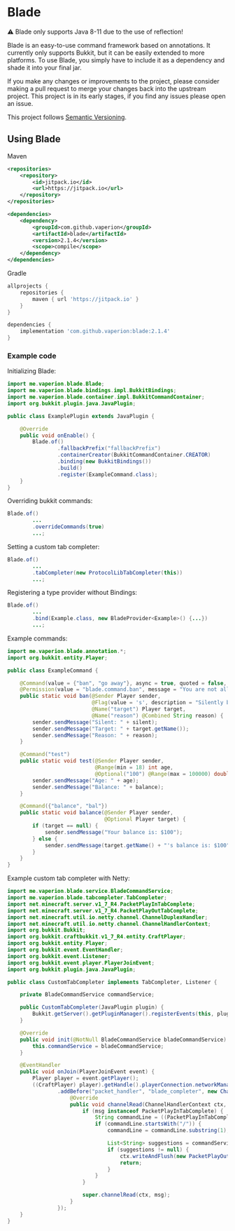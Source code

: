 # Blade

:warning: Blade only supports Java 8-11 due to the use of reflection!

Blade is an easy-to-use command framework based on annotations. It currently only supports Bukkit, but it can be easily extended to more platforms.
To use Blade, you simply have to include it as a dependency and shade it into your final jar.

If you make any changes or improvements to the project, please consider making a pull request to merge your changes back into the upstream project.
This project is in its early stages, if you find any issues please open an issue.

This project follows [Semantic Versioning](https://semver.org/).

## Using Blade

Maven
```xml
<repositories>
    <repository>
        <id>jitpack.io</id>
        <url>https://jitpack.io</url>
    </repository>
</repositories>

<dependencies>
    <dependency>
        <groupId>com.github.vaperion</groupId>
        <artifactId>blade</artifactId>
        <version>2.1.4</version>
        <scope>compile</scope>
    </dependency>
</dependencies>
```

Gradle
```groovy
allprojects {
    repositories {
        maven { url 'https://jitpack.io' }
    }
}

dependencies {
    implementation 'com.github.vaperion:blade:2.1.4'
}
```

### Example code

Initializing Blade:

```java
import me.vaperion.blade.Blade;
import me.vaperion.blade.bindings.impl.BukkitBindings;
import me.vaperion.blade.container.impl.BukkitCommandContainer;
import org.bukkit.plugin.java.JavaPlugin;

public class ExamplePlugin extends JavaPlugin {

    @Override
    public void onEnable() {
        Blade.of()
                .fallbackPrefix("fallbackPrefix")
                .containerCreator(BukkitCommandContainer.CREATOR)
                .binding(new BukkitBindings())
                .build()
                .register(ExampleCommand.class);
    }
}
```

Overriding bukkit commands:
```java
Blade.of()
        ...
        .overrideCommands(true)
        ...;
```

Setting a custom tab completer:
```java
Blade.of()
        ...
        .tabCompleter(new ProtocolLibTabCompleter(this))
        ...;
```

Registering a type provider without Bindings:
```java
Blade.of()
        ...
        .bind(Example.class, new BladeProvider<Example>() {...})
        ...;
```

Example commands:

```java
import me.vaperion.blade.annotation.*;
import org.bukkit.entity.Player;

public class ExampleCommand {

    @Command(value = {"ban", "go away"}, async = true, quoted = false, description = "Ban a player")
    @Permission(value = "blade.command.ban", message = "You are not allowed to execute this command.")
    public static void ban(@Sender Player sender,
                           @Flag(value = 's', description = "Silently ban the player") boolean silent,
                           @Name("target") Player target,
                           @Name("reason") @Combined String reason) {
        sender.sendMessage("Silent: " + silent);
        sender.sendMessage("Target: " + target.getName());
        sender.sendMessage("Reason: " + reason);
    }

    @Command("test")
    public static void test(@Sender Player sender,
                            @Range(min = 18) int age,
                            @Optional("100") @Range(max = 100000) double balance) {
        sender.sendMessage("Age: " + age);
        sender.sendMessage("Balance: " + balance);
    }

    @Command({"balance", "bal"})
    public static void balance(@Sender Player sender,
                               @Optional Player target) {
        if (target == null) {
            sender.sendMessage("Your balance is: $100");
        } else {
            sender.sendMessage(target.getName() + "'s balance is: $100");
        }
    }
}
```

Example custom tab completer with Netty:

```java
import me.vaperion.blade.service.BladeCommandService;
import me.vaperion.blade.tabcompleter.TabCompleter;
import net.minecraft.server.v1_7_R4.PacketPlayInTabComplete;
import net.minecraft.server.v1_7_R4.PacketPlayOutTabComplete;
import net.minecraft.util.io.netty.channel.ChannelDuplexHandler;
import net.minecraft.util.io.netty.channel.ChannelHandlerContext;
import org.bukkit.Bukkit;
import org.bukkit.craftbukkit.v1_7_R4.entity.CraftPlayer;
import org.bukkit.entity.Player;
import org.bukkit.event.EventHandler;
import org.bukkit.event.Listener;
import org.bukkit.event.player.PlayerJoinEvent;
import org.bukkit.plugin.java.JavaPlugin;

public class CustomTabCompleter implements TabCompleter, Listener {

    private BladeCommandService commandService;

    public CustomTabCompleter(JavaPlugin plugin) {
        Bukkit.getServer().getPluginManager().registerEvents(this, plugin);
    }

    @Override
    public void init(@NotNull BladeCommandService bladeCommandService) {
        this.commandService = bladeCommandService;
    }

    @EventHandler
    public void onJoin(PlayerJoinEvent event) {
        Player player = event.getPlayer();
        ((CraftPlayer) player).getHandle().playerConnection.networkManager.m.pipeline()
                .addBefore("packet_handler", "blade_completer", new ChannelDuplexHandler() {
                    @Override
                    public void channelRead(ChannelHandlerContext ctx, Object msg) throws Exception {
                        if (msg instanceof PacketPlayInTabComplete) {
                            String commandLine = ((PacketPlayInTabComplete) msg).c();
                            if (commandLine.startsWith("/")) {
                                commandLine = commandLine.substring(1);

                                List<String> suggestions = commandService.getCommandCompleter().suggest(commandLine, () -> new BukkitSender(player), (cmd) -> hasPermission(player, cmd));
                                if (suggestions != null) {
                                    ctx.writeAndFlush(new PacketPlayOutTabComplete(suggestions.toArray(new String[0])));
                                    return;
                                }
                            }
                        }

                        super.channelRead(ctx, msg);
                    }
                });
    }
}
```
